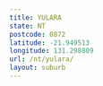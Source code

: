 ```yaml
---
title: YULARA
state: NT
postcode: 0872
latitude: -21.949513
longitude: 131.298809
url: /nt/yulara/
layout: suburb
---
```

